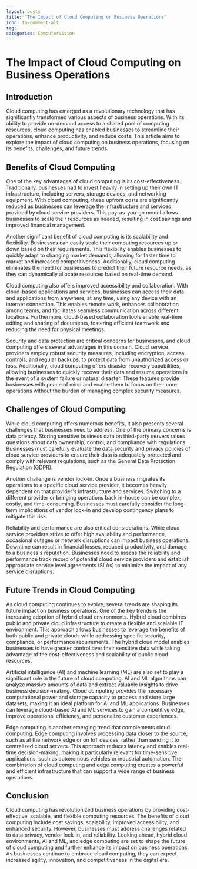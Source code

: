 ```yaml
---
layout: posts
title: "The Impact of Cloud Computing on Business Operations"
icon: fa-comment-alt
tag:      
categories: ComputerVision
---
```



# The Impact of Cloud Computing on Business Operations

## Introduction

Cloud computing has emerged as a revolutionary technology that has significantly transformed various aspects of business operations. With its ability to provide on-demand access to a shared pool of computing resources, cloud computing has enabled businesses to streamline their operations, enhance productivity, and reduce costs. This article aims to explore the impact of cloud computing on business operations, focusing on its benefits, challenges, and future trends.

## Benefits of Cloud Computing

One of the key advantages of cloud computing is its cost-effectiveness. Traditionally, businesses had to invest heavily in setting up their own IT infrastructure, including servers, storage devices, and networking equipment. With cloud computing, these upfront costs are significantly reduced as businesses can leverage the infrastructure and services provided by cloud service providers. This pay-as-you-go model allows businesses to scale their resources as needed, resulting in cost savings and improved financial management.

Another significant benefit of cloud computing is its scalability and flexibility. Businesses can easily scale their computing resources up or down based on their requirements. This flexibility enables businesses to quickly adapt to changing market demands, allowing for faster time to market and increased competitiveness. Additionally, cloud computing eliminates the need for businesses to predict their future resource needs, as they can dynamically allocate resources based on real-time demand.

Cloud computing also offers improved accessibility and collaboration. With cloud-based applications and services, businesses can access their data and applications from anywhere, at any time, using any device with an internet connection. This enables remote work, enhances collaboration among teams, and facilitates seamless communication across different locations. Furthermore, cloud-based collaboration tools enable real-time editing and sharing of documents, fostering efficient teamwork and reducing the need for physical meetings.

Security and data protection are critical concerns for businesses, and cloud computing offers several advantages in this domain. Cloud service providers employ robust security measures, including encryption, access controls, and regular backups, to protect data from unauthorized access or loss. Additionally, cloud computing offers disaster recovery capabilities, allowing businesses to quickly recover their data and resume operations in the event of a system failure or natural disaster. These features provide businesses with peace of mind and enable them to focus on their core operations without the burden of managing complex security measures.

## Challenges of Cloud Computing

While cloud computing offers numerous benefits, it also presents several challenges that businesses need to address. One of the primary concerns is data privacy. Storing sensitive business data on third-party servers raises questions about data ownership, control, and compliance with regulations. Businesses must carefully evaluate the data security and privacy policies of cloud service providers to ensure their data is adequately protected and comply with relevant regulations, such as the General Data Protection Regulation (GDPR).

Another challenge is vendor lock-in. Once a business migrates its operations to a specific cloud service provider, it becomes heavily dependent on that provider's infrastructure and services. Switching to a different provider or bringing operations back in-house can be complex, costly, and time-consuming. Businesses must carefully consider the long-term implications of vendor lock-in and develop contingency plans to mitigate this risk.

Reliability and performance are also critical considerations. While cloud service providers strive to offer high availability and performance, occasional outages or network disruptions can impact business operations. Downtime can result in financial losses, reduced productivity, and damage to a business's reputation. Businesses need to assess the reliability and performance track record of potential cloud service providers and establish appropriate service level agreements (SLAs) to minimize the impact of any service disruptions.

## Future Trends in Cloud Computing

As cloud computing continues to evolve, several trends are shaping its future impact on business operations. One of the key trends is the increasing adoption of hybrid cloud environments. Hybrid cloud combines public and private cloud infrastructure to create a flexible and scalable IT environment. This approach allows businesses to leverage the benefits of both public and private clouds while addressing specific security, compliance, or performance requirements. The hybrid cloud model enables businesses to have greater control over their sensitive data while taking advantage of the cost-effectiveness and scalability of public cloud resources.

Artificial intelligence (AI) and machine learning (ML) are also set to play a significant role in the future of cloud computing. AI and ML algorithms can analyze massive amounts of data and extract valuable insights to drive business decision-making. Cloud computing provides the necessary computational power and storage capacity to process and store large datasets, making it an ideal platform for AI and ML applications. Businesses can leverage cloud-based AI and ML services to gain a competitive edge, improve operational efficiency, and personalize customer experiences.

Edge computing is another emerging trend that complements cloud computing. Edge computing involves processing data closer to the source, such as at the network edge or on IoT devices, rather than sending it to centralized cloud servers. This approach reduces latency and enables real-time decision-making, making it particularly relevant for time-sensitive applications, such as autonomous vehicles or industrial automation. The combination of cloud computing and edge computing creates a powerful and efficient infrastructure that can support a wide range of business operations.

## Conclusion

Cloud computing has revolutionized business operations by providing cost-effective, scalable, and flexible computing resources. The benefits of cloud computing include cost savings, scalability, improved accessibility, and enhanced security. However, businesses must address challenges related to data privacy, vendor lock-in, and reliability. Looking ahead, hybrid cloud environments, AI and ML, and edge computing are set to shape the future of cloud computing and further enhance its impact on business operations. As businesses continue to embrace cloud computing, they can expect increased agility, innovation, and competitiveness in the digital era.